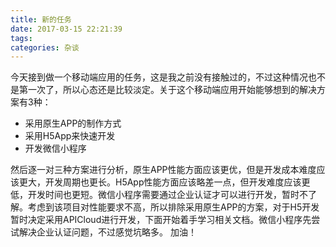 ```yaml
---
title: 新的任务
date: 2017-03-15 22:21:39
tags:
categories: 杂谈
---
```

今天接到做一个移动端应用的任务，这是我之前没有接触过的，不过这种情况也不是第一次了，所以心态还是比较淡定。关于这个移动端应用开始能够想到的解决方案有3种：
+ 采用原生APP的制作方式
+ 采用H5App来快速开发
+ 开发微信小程序

然后逐一对三种方案进行分析，原生APP性能方面应该更优，但是开发成本难度应该更大，开发周期也更长。H5App性能方面应该略差一点，但开发难度应该更低，开发时间也更短。微信小程序需要通过企业认证才可以进行开发，暂时不了解。考虑到该项目对性能要求不高，所以排除采用原生APP的方案，对于H5开发暂时决定采用APICloud进行开发，下面开始着手学习相关文档。微信小程序先尝试解决企业认证问题，不过感觉坑略多。
加油！